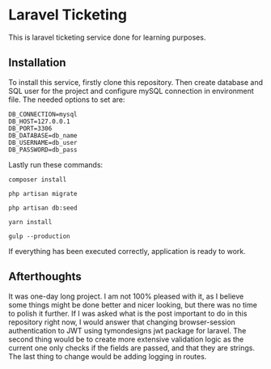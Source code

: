 # Laravel Ticketing

This is laravel ticketing service done for learning purposes.

## Installation

To install this service, firstly clone this repository. Then create database and SQL user for the project and  configure mySQL connection in environment file. The needed options to set are:

```
DB_CONNECTION=mysql
DB_HOST=127.0.0.1
DB_PORT=3306
DB_DATABASE=db_name
DB_USERNAME=db_user
DB_PASSWORD=db_pass
```

Lastly run these commands: 

    composer install

    php artisan migrate
    
    php artisan db:seed
    
    yarn install
    
    gulp --production

If everything has been executed correctly, application is ready to work.

## Afterthoughts

It was one-day long project. I am not 100% pleased with it, as I believe some things might be done better and nicer looking, but there was no time to polish it further. If I was asked what is the post important to do in this repository right now, I would answer that changing browser-session authentication to JWT using tymondesigns jwt package for laravel. The second thing would be to create more extensive validation logic as the current one only checks if the fields are passed, and that they are strings. The last thing to change would be adding logging in routes.
